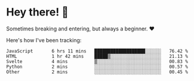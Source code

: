 # Hey there! 👋
Sometimes breaking and entering, but always a beginner. ❤️

Here's how I've been tracking:
<!--START_SECTION:waka-->

```text
JavaScript       6 hrs 11 mins   ███████████████████░░░░░░   76.42 %
HTML             1 hr 42 mins    █████▒░░░░░░░░░░░░░░░░░░░   21.13 %
Svelte           4 mins          ▒░░░░░░░░░░░░░░░░░░░░░░░░   00.83 %
Python           2 mins          ░░░░░░░░░░░░░░░░░░░░░░░░░   00.57 %
Other            2 mins          ░░░░░░░░░░░░░░░░░░░░░░░░░   00.45 %
```

<!--END_SECTION:waka-->
